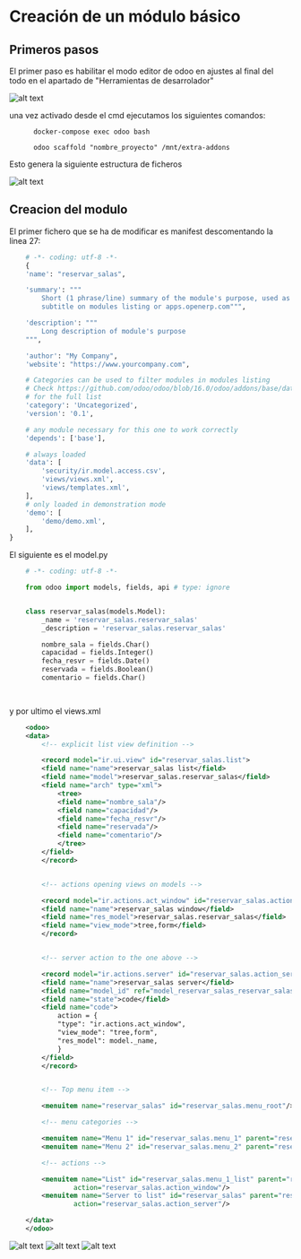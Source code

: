 # Creación de un módulo básico

## Primeros pasos

El primer paso es habilitar el modo editor de odoo en ajustes al final del todo en el apartado de "Herramientas de desarrolador"

![alt text](modo.png)

una vez activado desde el cmd ejecutamos los siguientes comandos:

          docker-compose exec odoo bash

          odoo scaffold "nombre_proyecto" /mnt/extra-addons

Esto genera la siguiente estructura de ficheros

![alt text](odoo.png)

## Creacion del modulo

El primer fichero que se ha de modificar es manifest descomentando la linea 27:

```python 
    # -*- coding: utf-8 -*-
    {
    'name': "reservar_salas",

    'summary': """
        Short (1 phrase/line) summary of the module's purpose, used as
        subtitle on modules listing or apps.openerp.com""",

    'description': """
        Long description of module's purpose
    """,

    'author': "My Company",
    'website': "https://www.yourcompany.com",

    # Categories can be used to filter modules in modules listing
    # Check https://github.com/odoo/odoo/blob/16.0/odoo/addons/base/data/ir_module_category_data.xml
    # for the full list
    'category': 'Uncategorized',
    'version': '0.1',

    # any module necessary for this one to work correctly
    'depends': ['base'],

    # always loaded
    'data': [
        'security/ir.model.access.csv',
        'views/views.xml',
        'views/templates.xml',
    ],
    # only loaded in demonstration mode
    'demo': [
        'demo/demo.xml',
    ],
}

```

El siguiente es el model.py

``` python
    # -*- coding: utf-8 -*-

    from odoo import models, fields, api # type: ignore


    class reservar_salas(models.Model):
        _name = 'reservar_salas.reservar_salas'
        _description = 'reservar_salas.reservar_salas'

        nombre_sala = fields.Char()
        capacidad = fields.Integer()
        fecha_resvr = fields.Date()
        reservada = fields.Boolean()
        comentario = fields.Char()

        

```

y por ultimo el views.xml
``` xml
    <odoo>
    <data>
        <!-- explicit list view definition -->

        <record model="ir.ui.view" id="reservar_salas.list">
        <field name="name">reservar_salas list</field>
        <field name="model">reservar_salas.reservar_salas</field>
        <field name="arch" type="xml">
            <tree>
            <field name="nombre_sala"/>
            <field name="capacidad"/>
            <field name="fecha_resvr"/>
            <field name="reservada"/>
            <field name="comentario"/>
            </tree>
        </field>
        </record>


        <!-- actions opening views on models -->

        <record model="ir.actions.act_window" id="reservar_salas.action_window">
        <field name="name">reservar_salas window</field>
        <field name="res_model">reservar_salas.reservar_salas</field>
        <field name="view_mode">tree,form</field>
        </record>


        <!-- server action to the one above -->

        <record model="ir.actions.server" id="reservar_salas.action_server">
        <field name="name">reservar_salas server</field>
        <field name="model_id" ref="model_reservar_salas_reservar_salas"/>
        <field name="state">code</field>
        <field name="code">
            action = {
            "type": "ir.actions.act_window",
            "view_mode": "tree,form",
            "res_model": model._name,
            }
        </field>
        </record>


        <!-- Top menu item -->

        <menuitem name="reservar_salas" id="reservar_salas.menu_root"/>

        <!-- menu categories -->

        <menuitem name="Menu 1" id="reservar_salas.menu_1" parent="reservar_salas.menu_root"/>
        <menuitem name="Menu 2" id="reservar_salas.menu_2" parent="reservar_salas.menu_root"/>

        <!-- actions -->

        <menuitem name="List" id="reservar_salas.menu_1_list" parent="reservar_salas.menu_1"
                action="reservar_salas.action_window"/>
        <menuitem name="Server to list" id="reservar_salas" parent="reservar_salas.menu_2"
                action="reservar_salas.action_server"/>

    </data>
    </odoo>
```

![alt text](base.png)
![alt text](clase.png)
![alt text](base+.png) 